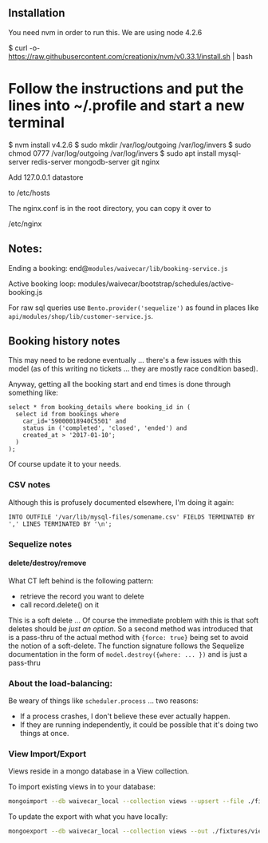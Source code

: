 ## Installation

You need nvm in order to run this. We are using node 4.2.6

  $ curl -o- https://raw.githubusercontent.com/creationix/nvm/v0.33.1/install.sh | bash 
  # Follow the instructions and put the lines into ~/.profile and start a new terminal

  $ nvm install v4.2.6
  $ sudo mkdir /var/log/outgoing /var/log/invers
  $ sudo chmod 0777 /var/log/outgoing /var/log/invers
  $ sudo apt install mysql-server redis-server mongodb-server git nginx
   
Add
  127.0.0.1 datastore

  to /etc/hosts

The nginx.conf is in the root directory, you can copy it over to

  /etc/nginx


## Notes:

Ending a booking: end@`modules/waivecar/lib/booking-service.js`

Active booking loop: modules/waivecar/bootstrap/schedules/active-booking.js

For raw sql queries use `Bento.provider('sequelize')` as found in places like `api/modules/shop/lib/customer-service.js`.

## Booking history notes

This may need to be redone eventually ... there's a few issues with this model (as of this writing no tickets ... they are mostly race condition based).


Anyway, getting all the booking start and end times is done through something like:

    select * from booking_details where booking_id in (
      select id from bookings where 
        car_id='59000018940C5501' and 
        status in ('completed', 'closed', 'ended') and 
        created_at > '2017-01-10';
      )
    );

Of course update it to your needs.

### CSV notes

Although this is profusely documented elsewhere, I'm doing it again:


    INTO OUTFILE '/var/lib/mysql-files/somename.csv' FIELDS TERMINATED BY ',' LINES TERMINATED BY '\n';


### Sequelize notes

#### delete/destroy/remove

What CT left behind is the following pattern:

 * retrieve the record you want to delete
 * call record.delete() on it

This is a soft delete ... Of course the immediate problem with this is that soft deletes should be *just an option*. So a second method was introduced that
is a pass-thru of the actual method with `{force: true}` being set to avoid the notion of a soft-delete. The function signature follows the Sequelize 
documentation in the form of `model.destroy({where: ... })` and is just a pass-thru

### About the load-balancing:

Be weary of things like `scheduler.process` ... two reasons:

  * If a process crashes, I don't believe these ever actually happen.
  * If they are running independently, it could be possible that it's doing two things at once.

### View Import/Export

Views reside in a mongo database in a View collection.

To import existing views in to your database:

```sh
mongoimport --db waivecar_local --collection views --upsert --file ./fixtures/views.json
```

To update the export with what you have locally:

```sh
mongoexport --db waivecar_local --collection views --out ./fixtures/views.json
```
